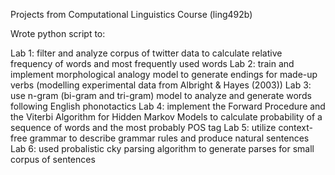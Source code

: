 Projects from Computational Linguistics Course (ling492b)

Wrote python script to:

Lab 1: filter and analyze corpus of twitter data to calculate relative frequency of words and most frequently used words
Lab 2: train and implement morphological analogy model to generate endings for made-up verbs (modelling experimental data from Albright & Hayes (2003))
Lab 3: use n-gram (bi-gram and tri-gram) model to analyze and generate words following English phonotactics
Lab 4: implement the Forward Procedure and the Viterbi Algorithm for Hidden Markov Models to calculate probability of a sequence of words and the most probably POS tag
Lab 5: utilize context-free grammar to describe grammar rules and produce natural sentences
Lab 6: used probalistic cky parsing algorithm to generate parses for small corpus of sentences
